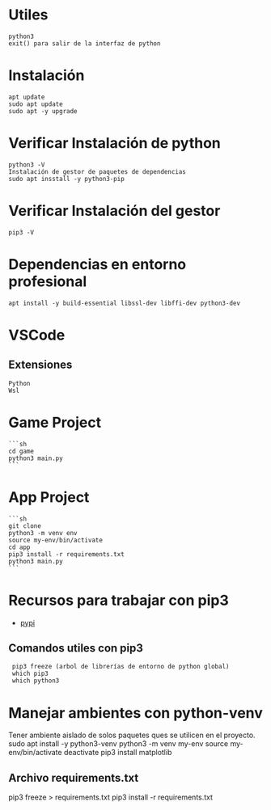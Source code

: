 # Utiles
    python3
    exit() para salir de la interfaz de python
# Instalación
    apt update
    sudo apt update
    sudo apt -y upgrade
# Verificar Instalación de python
    python3 -V
    Instalación de gestor de paquetes de dependencias
    sudo apt insstall -y python3-pip
   
# Verificar Instalación del gestor
    pip3 -V
# Dependencias en entorno profesional
    apt install -y build-essential libssl-dev libffi-dev python3-dev
# VSCode 
## Extensiones
    Python
    Wsl

# Game Project
    ```sh
    cd game
    python3 main.py
    ```
# App Project
    ```sh   
    git clone
    python3 -m venv env    
    source my-env/bin/activate
    cd app
    pip3 install -r requirements.txt
    python3 main.py
    ```

# Recursos para trabajar con pip3
*  [pypi](https://pypi.org/)
## Comandos utiles con pip3
     pip3 freeze (arbol de librerías de entorno de python global)
     which pip3
     which python3
# Manejar ambientes con python-venv
Tener ambiente aislado de solos paquetes ques se utilicen en el proyecto.
    sudo apt install -y python3-venv
     python3 -m venv my-env
     source my-env/bin/activate
     deactivate
     pip3 install matplotlib
## Archivo requirements.txt
pip3 freeze > requirements.txt
pip3 install -r requirements.txt